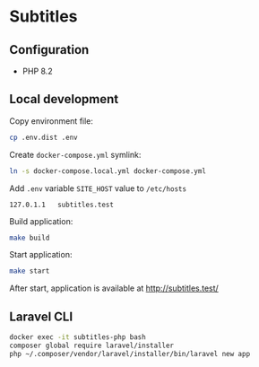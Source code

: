 # Subtitles


## Configuration
- PHP 8.2

## Local development
Copy environment file:
```bash
cp .env.dist .env
```

Create `docker-compose.yml` symlink:
```bash
ln -s docker-compose.local.yml docker-compose.yml
```

Add `.env` variable `SITE_HOST` value to `/etc/hosts`
```text
127.0.1.1	subtitles.test
```

Build application:
```bash
make build
```

Start application:
```bash
make start
```

After start, application is available at http://subtitles.test/


## Laravel CLI
```bash 
docker exec -it subtitles-php bash
composer global require laravel/installer
php ~/.composer/vendor/laravel/installer/bin/laravel new app
```


